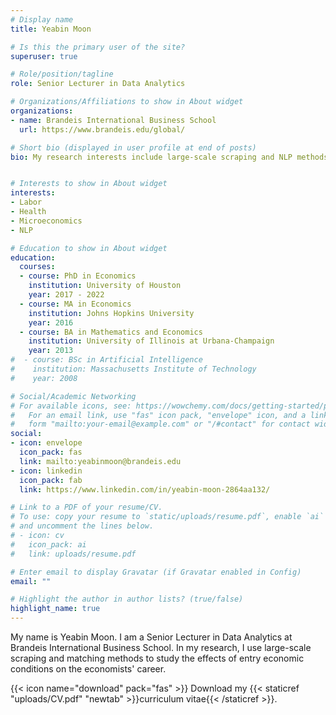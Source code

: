 ```yaml
---
# Display name
title: Yeabin Moon

# Is this the primary user of the site?
superuser: true

# Role/position/tagline
role: Senior Lecturer in Data Analytics

# Organizations/Affiliations to show in About widget
organizations:
- name: Brandeis International Business School
  url: https://www.brandeis.edu/global/

# Short bio (displayed in user profile at end of posts)
bio: My research interests include large-scale scraping and NLP methods to study microeconoimc matters.


# Interests to show in About widget
interests:
- Labor
- Health
- Microeconomics
- NLP

# Education to show in About widget
education:
  courses:
  - course: PhD in Economics
    institution: University of Houston
    year: 2017 - 2022
  - course: MA in Economics
    institution: Johns Hopkins University
    year: 2016    
  - course: BA in Mathematics and Economics
    institution: University of Illinois at Urbana-Champaign
    year: 2013
#  - course: BSc in Artificial Intelligence
#    institution: Massachusetts Institute of Technology
#    year: 2008

# Social/Academic Networking
# For available icons, see: https://wowchemy.com/docs/getting-started/page-builder/#icons
#   For an email link, use "fas" icon pack, "envelope" icon, and a link in the
#   form "mailto:your-email@example.com" or "/#contact" for contact widget.
social:
- icon: envelope
  icon_pack: fas
  link: mailto:yeabinmoon@brandeis.edu
- icon: linkedin
  icon_pack: fab
  link: https://www.linkedin.com/in/yeabin-moon-2864aa132/

# Link to a PDF of your resume/CV.
# To use: copy your resume to `static/uploads/resume.pdf`, enable `ai` icons in `params.toml`,
# and uncomment the lines below.
# - icon: cv
#   icon_pack: ai
#   link: uploads/resume.pdf

# Enter email to display Gravatar (if Gravatar enabled in Config)
email: ""

# Highlight the author in author lists? (true/false)
highlight_name: true
---
```


My name is Yeabin Moon. I am a Senior Lecturer in Data Analytics at Brandeis International Business School. In my research, I use large-scale scraping and matching methods to study the effects of entry economic conditions on the economists' career. 

{{< icon name="download" pack="fas" >}} Download my {{< staticref "uploads/CV.pdf" "newtab" >}}curriculum vitae{{< /staticref >}}.
